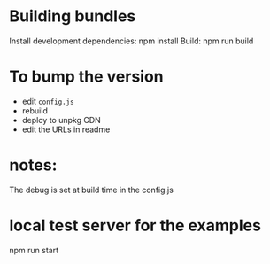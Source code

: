 
# Building bundles

Install development dependencies: npm install
Build: npm run build

# To bump the version

- edit `config.js`
- rebuild
- deploy to unpkg CDN
- edit the URLs in readme

# notes:

The debug is set at build time in the config.js

# local test server for the examples

npm run start
